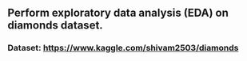 ## Perform exploratory data analysis (EDA) on diamonds dataset.
### Dataset: https://www.kaggle.com/shivam2503/diamonds
